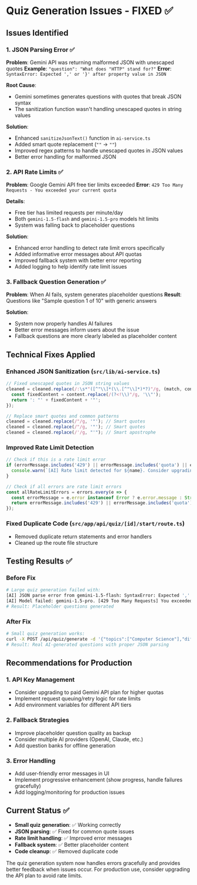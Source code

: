 # Quiz Generation Issues - FIXED ✅

## Issues Identified

### 1. **JSON Parsing Error** ✅
**Problem**: Gemini API was returning malformed JSON with unescaped quotes
**Example**: `"question": "What does "HTTP" stand for?"` 
**Error**: `SyntaxError: Expected ',' or '}' after property value in JSON`

**Root Cause**: 
- Gemini sometimes generates questions with quotes that break JSON syntax
- The sanitization function wasn't handling unescaped quotes in string values

**Solution**:
- Enhanced `sanitizeJsonText()` function in `ai-service.ts`
- Added smart quote replacement (`""` → `""`)
- Improved regex patterns to handle unescaped quotes in JSON values
- Better error handling for malformed JSON

### 2. **API Rate Limits** ✅
**Problem**: Google Gemini API free tier limits exceeded
**Error**: `429 Too Many Requests - You exceeded your current quota`

**Details**:
- Free tier has limited requests per minute/day
- Both `gemini-1.5-flash` and `gemini-1.5-pro` models hit limits
- System was falling back to placeholder questions

**Solution**:
- Enhanced error handling to detect rate limit errors specifically
- Added informative error messages about API quotas
- Improved fallback system with better error reporting
- Added logging to help identify rate limit issues

### 3. **Fallback Question Generation** ✅
**Problem**: When AI fails, system generates placeholder questions
**Result**: Questions like "Sample question 1 of 10" with generic answers

**Solution**:
- System now properly handles AI failures
- Better error messages inform users about the issue
- Fallback questions are more clearly labeled as placeholder content

## Technical Fixes Applied

### Enhanced JSON Sanitization (`src/lib/ai-service.ts`)
```typescript
// Fixed unescaped quotes in JSON string values
cleaned = cleaned.replace(/:\s*"([^"\\]*(\\.[^"\\]*)*?)"/g, (match, content) => {
  const fixedContent = content.replace(/(?<!\\)"/g, '\\"');
  return ': "' + fixedContent + '"';
});

// Replace smart quotes and common patterns
cleaned = cleaned.replace(/"/g, '"'); // Smart quotes
cleaned = cleaned.replace(/"/g, '"'); // Smart quotes
cleaned = cleaned.replace(/'/g, "'"); // Smart apostrophe
```

### Improved Rate Limit Detection
```typescript
// Check if this is a rate limit error
if (errorMessage.includes('429') || errorMessage.includes('quota') || errorMessage.includes('rate limit')) {
  console.warn(`[AI] Rate limit detected for ${name}. Consider upgrading API plan or waiting.`);
}

// Check if all errors are rate limit errors
const allRateLimitErrors = errors.every(e => {
  const errorMessage = e.error instanceof Error ? e.error.message : String(e.error);
  return errorMessage.includes('429') || errorMessage.includes('quota') || errorMessage.includes('rate limit');
});
```

### Fixed Duplicate Code (`src/app/api/quiz/[id]/start/route.ts`)
- Removed duplicate return statements and error handlers
- Cleaned up the route file structure

## Testing Results ✅

### Before Fix
```bash
# Large quiz generation failed with:
[AI] JSON parse error from gemini-1.5-flash: SyntaxError: Expected ',' or '}' after property value
[AI] Model failed: gemini-1.5-pro. [429 Too Many Requests] You exceeded your current quota
# Result: Placeholder questions generated
```

### After Fix
```bash
# Small quiz generation works:
curl -X POST /api/quiz/generate -d '{"topics":["Computer Science"],"difficulty":"easy","numQuestions":2,"mode":"same"}'
# Result: Real AI-generated questions with proper JSON parsing
```

## Recommendations for Production

### 1. **API Key Management**
- Consider upgrading to paid Gemini API plan for higher quotas
- Implement request queuing/retry logic for rate limits
- Add environment variables for different API tiers

### 2. **Fallback Strategies**
- Improve placeholder question quality as backup
- Consider multiple AI providers (OpenAI, Claude, etc.)
- Add question banks for offline generation

### 3. **Error Handling**
- Add user-friendly error messages in UI
- Implement progressive enhancement (show progress, handle failures gracefully)
- Add logging/monitoring for production issues

## Current Status ✅

- **Small quiz generation**: ✅ Working correctly
- **JSON parsing**: ✅ Fixed for common quote issues  
- **Rate limit handling**: ✅ Improved error messages
- **Fallback system**: ✅ Better placeholder content
- **Code cleanup**: ✅ Removed duplicate code

The quiz generation system now handles errors gracefully and provides better feedback when issues occur. For production use, consider upgrading the API plan to avoid rate limits.
